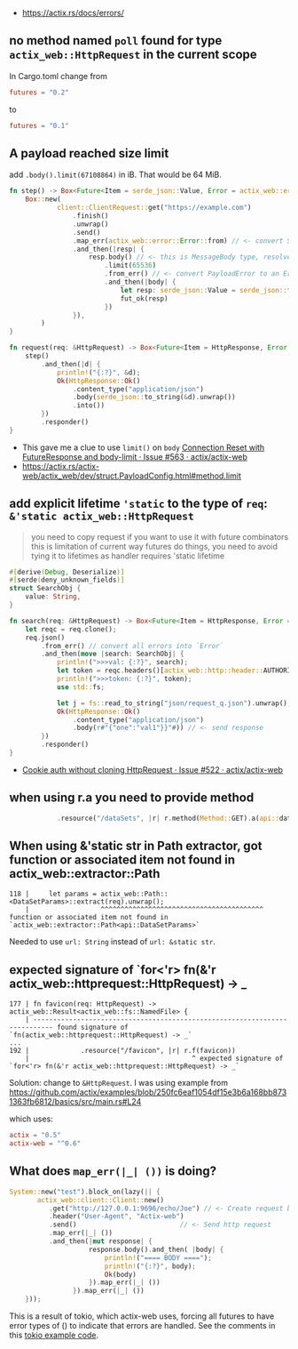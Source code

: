 - https://actix.rs/docs/errors/

## no method named `poll` found for type `actix_web::HttpRequest` in the current scope

In Cargo.toml change from

```toml
futures = "0.2"
```

to

```toml
futures = "0.1"
```

## A payload reached size limit

add `.body().limit(67108864)` in iB. That would be 64 MiB.

```rust
fn step() -> Box<Future<Item = serde_json::Value, Error = actix_web::error::Error>> {
    Box::new(
            client::ClientRequest::get("https://example.com")
                .finish()
                .unwrap()
                .send()
                .map_err(actix_web::error::Error::from) // <- convert SendRequestError to an Error
                .and_then(|resp| {
                    resp.body() // <- this is MessageBody type, resolves to complete body
                        .limit(65536)
                        .from_err() // <- convert PayloadError to an Error
                        .and_then(|body| {
                            let resp: serde_json::Value = serde_json::from_slice(&body).unwrap();
                            fut_ok(resp)
                        })
                }),
        )
}

fn request(req: &HttpRequest) -> Box<Future<Item = HttpResponse, Error = actix_web::error::Error>> {
    step()
        .and_then(|d| {
            println!("{:?}", &d);
            Ok(HttpResponse::Ok()
                .content_type("application/json")
                .body(serde_json::to_string(&d).unwrap())
                .into())
        })
        .responder()
}
```

- This gave me a clue to use `limit()` on `body` [Connection Reset with FutureResponse and body-limit · Issue #563 · actix/actix-web](https://github.com/actix/actix-web/issues/563#issuecomment-433283112)
- https://actix.rs/actix-web/actix_web/dev/struct.PayloadConfig.html#method.limit

## add explicit lifetime `'static` to the type of `req`: `&'static actix_web::HttpRequest`

>you need to copy request if you want to use it with future combinators
>this is limitation of current way futures do things, you need to avoid tying it to lifetimes as handler requires 'static lifetime

```rust
#[derive(Debug, Deserialize)]
#[serde(deny_unknown_fields)]
struct SearchObj {
    value: String,
}

fn search(req: &HttpRequest) -> Box<Future<Item = HttpResponse, Error = actix_web::error::Error>> {
    let reqc = req.clone();
    req.json()
        .from_err() // convert all errors into `Error`
        .and_then(move |search: SearchObj| {
            println!(">>>val: {:?}", search);
            let token = reqc.headers()[actix_web::http::header::AUTHORIZATION].clone();
            println!(">>>token: {:?}", token);
            use std::fs;

            let j = fs::read_to_string("json/request_q.json").unwrap();
            Ok(HttpResponse::Ok()
                .content_type("application/json")
                .body(r#"{"one":"val1"}}"#)) // <- send response
        })
        .responder()
}
```

- [Cookie auth without cloning HttpRequest · Issue #522 · actix/actix-web](https://github.com/actix/actix-web/issues/522#issuecomment-424961930)

## when using r.a you need to provide method

```rust
            .resource("/dataSets", |r| r.method(Method::GET).a(api::data_sets))
```

## When using &'static str in Path extractor, got function or associated item not found in actix_web::extractor::Path

```
118 |     let params = actix_web::Path::<DataSetParams>::extract(req).unwrap();
    |                  ^^^^^^^^^^^^^^^^^^^^^^^^^^^^^^^^^^^^^^^^^ function or associated item not found in `actix_web::extractor::Path<api::DataSetParams>`
```

Needed to use `url: String` instead of `url: &static str`.


## expected signature of `for<'r> fn(&'r actix_web::httprequest::HttpRequest) -> _

```
177 | fn favicon(req: HttpRequest) -> actix_web::Result<actix_web::fs::NamedFile> {
    | --------------------------------------------------------------------------- found signature of `fn(actix_web::httprequest::HttpRequest) -> _`
...
192 |             .resource("/favicon", |r| r.f(favicon))
    |                                         ^ expected signature of `for<'r> fn(&'r actix_web::httprequest::HttpRequest) -> _`
```

Solution: change to `&HttpRequest`. I was using example from https://github.com/actix/examples/blob/250fc6eaf1054df15e3b6a168bb8731363fb6812/basics/src/main.rs#L24

which uses:

```toml
actix = "0.5"
actix-web = "^0.6"
```

## What does `map_err(|_| ())` is doing?

```rust
System::new("test").block_on(lazy(|| {
       actix_web::client::Client::new()
          .get("http://127.0.0.1:9696/echo/Joe") // <- Create request builder
          .header("User-Agent", "Actix-web")
          .send()                          // <- Send http request
          .map_err(|_| ())
          .and_then(|mut response| {
                    response.body().and_then( |body| {
                        println!("==== BODY ====");
                        println!("{:?}", body);
                        Ok(body)
                    }).map_err(|_| ())
                }).map_err(|_| ())
    }));
```

This is a result of tokio, which actix-web uses, forcing all futures to have error types of () to indicate that errors are handled. See the comments in this [tokio example code](https://tokio.rs/docs/getting-started/hello-world/#creating-the-stream).
